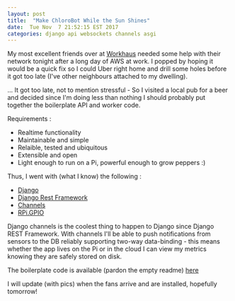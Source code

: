 ```yaml
---
layout: post
title:  "Make ChloroBot While the Sun Shines"
date:  Tue Nov  7 21:52:15 EST 2017
categories: django api websockets channels asgi
---
```


My most excellent friends over at <a href="https://workhaus.ca/" target="_blank">Workhaus</a>
needed some help with their network tonight after a long day of AWS at work.  I popped by
hoping it would be a quick fix so I could Uber right home and drill some holes before it got too late (I've other neighbours attached to my dwelling).

... It got too late, not to mention stressful - So I visited a local pub for a beer and decided since I'm doing less than nothing
I should probably put together the boilerplate API and worker code.

Requirements :
* Realtime functionality
* Maintainable and simple
* Relaible, tested and ubiquitous
* Extensible and open
* Light enough to run on a Pi, powerful enough to grow peppers :)

Thus, I went with (what I know) the following :
* <a href="https://www.djangoproject.com/" target="_blank">Django</a>
* <a href="http://www.django-rest-framework.org/" target="_blank">Django Rest Framework</a>
* <a href="https://channels.readthedocs.io/en/stable/" target="_blank">Channels</a>
* <a href="https://pypi.python.org/pypi/RPi.GPIO" target="_blank">RPi.GPIO</a>

Django channels is the coolest thing to happen to Django since Django REST Framework.
With channels I'll be able to push notifications from sensors to the DB reliably supporting
two-way data-binding - this means whether the app lives on the Pi or in the cloud I
can view my metrics knowing they are safely stored on disk.

The boilerplate code is available (pardon the empty readme) <a href="https://github.com/chlorobot/chlorobot-app" target="_blank">here</a>

I will update (with pics) when the fans arrive and are installed, hopefully tomorrow!
